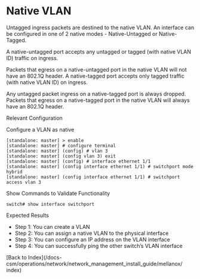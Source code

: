 # Native VLAN 

Untagged ingress packets are destined to the native VLAN. An interface can be configured in one of 2 native modes - Native-Untagged or Native-Tagged. 

A native-untagged port accepts any untagged or tagged (with native VLAN ID) traffic on ingress. 

Packets that egress on a native-untagged port in the native VLAN will not have an 802.1Q header. A native-tagged port accepts only tagged traffic (with native VLAN ID) on ingress. 

Any untagged packet ingress on a native-tagged port is always dropped. Packets that egress on a native-tagged port in the native VLAN will always have an 802.1Q header. 

Relevant Configuration 

Configure a VLAN as native 

```
[standalone: master] > enable
[standalone: master] # configure terminal
[standalone: master] (config) # vlan 3
[standalone: master] (config vlan 3) exit
[standalone: master] (config) # interface ethernet 1/1
[standalone: master] (config interface ethernet 1/1) # switchport mode hybrid
[standalone: master] (config interface ethernet 1/1) # switchport access vlan 3
```

Show Commands to Validate Functionality 

```
switch# show interface switchport
```

Expected Results 

* Step 1: You can create a VLAN
* Step 2: You can assign a native VLAN to the physical interface
* Step 3: You can configure an IP address on the VLAN interface
* Step 4: You can successfully ping the other switch’s VLAN interface  

[Back to Index](/docs-csm/operations/network/network_management_install_guide/mellanox/
index)
